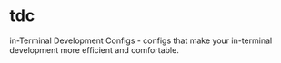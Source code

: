 # tdc
in-Terminal Development Configs - configs that make your in-terminal development more efficient and comfortable.
